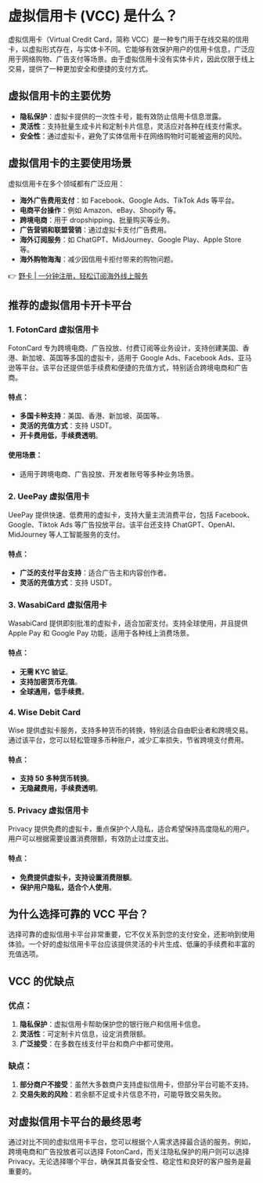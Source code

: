 # 虚拟信用卡 (VCC) 是什么？

虚拟信用卡（Virtual Credit Card，简称 VCC）是一种专门用于在线交易的信用卡，以虚拟形式存在，与实体卡不同。它能够有效保护用户的信用卡信息，广泛应用于网络购物、广告支付等场景。由于虚拟信用卡没有实体卡片，因此仅限于线上交易，提供了一种更加安全和便捷的支付方式。

## 虚拟信用卡的主要优势

- **隐私保护**：虚拟卡提供的一次性卡号，能有效防止信用卡信息泄露。
- **灵活性**：支持批量生成卡片和定制卡片信息，灵活应对各种在线支付需求。
- **安全性**：通过虚拟卡，避免了实体信用卡在网络购物时可能被盗用的风险。

## 虚拟信用卡的主要使用场景

虚拟信用卡在多个领域都有广泛应用：

- **海外广告费用支付**：如 Facebook、Google Ads、TikTok Ads 等平台。
- **电商平台操作**：例如 Amazon、eBay、Shopify 等。
- **跨境电商**：用于 dropshipping、批量购买等业务。
- **广告营销和联盟营销**：通过虚拟卡支付广告费用。
- **海外订阅服务**：如 ChatGPT、MidJourney、Google Play、Apple Store 等。
- **海外购物海淘**：减少因信用卡拒付带来的购物问题。

👉 [野卡 | 一分钟注册，轻松订阅海外线上服务](https://bbtdd.com/yeka)

## 推荐的虚拟信用卡开卡平台

### 1. **FotonCard 虚拟信用卡**

FotonCard 专为跨境电商、广告投放、付费订阅等业务设计，支持创建美国、香港、新加坡、英国等多国的虚拟卡，适用于 Google Ads、Facebook Ads、亚马逊等平台。该平台还提供低手续费和便捷的充值方式，特别适合跨境电商和广告商。

#### 特点：
- **多国卡种支持**：美国、香港、新加坡、英国等。
- **灵活的充值方式**：支持 USDT。
- **开卡费用低，手续费透明**。

#### 使用场景：
- 适用于跨境电商、广告投放、开发者账号等多种业务场景。

### 2. **UeePay 虚拟信用卡**

UeePay 提供快速、低费用的虚拟卡，支持大量主流消费平台，包括 Facebook、Google、Tiktok Ads 等广告投放平台。该平台还支持 ChatGPT、OpenAI、MidJourney 等人工智能服务的支付。

#### 特点：
- **广泛的支付平台支持**：适合广告主和内容创作者。
- **灵活的充值方式**：支持 USDT。

### 3. **WasabiCard 虚拟信用卡**

WasabiCard 提供即刻批准的虚拟卡，适合加密支付。支持全球使用，并且提供 Apple Pay 和 Google Pay 功能，适用于各种线上消费场景。

#### 特点：
- **无需 KYC 验证**。
- **支持加密货币充值**。
- **全球通用，低手续费**。

### 4. **Wise Debit Card**

Wise 提供虚拟卡服务，支持多种货币的转换，特别适合自由职业者和跨境交易。通过该平台，您可以轻松管理多币种账户，减少汇率损失，节省跨境支付费用。

#### 特点：
- **支持 50 多种货币转换**。
- **无隐藏费用，手续费透明**。

### 5. **Privacy 虚拟信用卡**

Privacy 提供免费的虚拟卡，重点保护个人隐私，适合希望保持高度隐私的用户。用户可以根据需要设置消费限额，有效防止过度支出。

#### 特点：
- **免费提供虚拟卡，支持设置消费限额**。
- **保护用户隐私，适合个人使用**。

## 为什么选择可靠的 VCC 平台？

选择可靠的虚拟信用卡平台非常重要，它不仅关系到您的支付安全，还影响到使用体验。一个好的虚拟信用卡平台应该提供灵活的卡片生成、低廉的手续费和丰富的充值选项。

## VCC 的优缺点

### 优点：
1. **隐私保护**：虚拟信用卡帮助保护您的银行账户和信用卡信息。
2. **灵活性**：可定制卡片信息，设定消费限额。
3. **广泛接受**：在多数在线支付平台和商户中都可使用。

### 缺点：
1. **部分商户不接受**：虽然大多数商户支持虚拟信用卡，但部分平台可能不支持。
2. **交易失败的风险**：若余额不足或卡片信息不符，可能导致交易失败。

## 对虚拟信用卡平台的最终思考

通过对比不同的虚拟信用卡平台，您可以根据个人需求选择最合适的服务。例如，跨境电商和广告投放者可以选择 FotonCard，而关注隐私保护的用户则可以选择 Privacy。无论选择哪个平台，确保其具备安全性、稳定性和良好的客户服务是最重要的。
